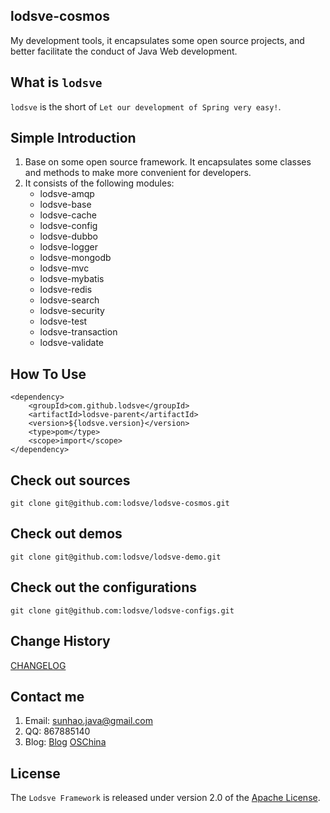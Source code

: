 ## lodsve-cosmos
My development tools, it encapsulates some open source projects, and better facilitate the conduct of Java Web development.

## What is `lodsve`
`lodsve` is the short of `Let our development of Spring very easy!`.

## Simple Introduction
1. Base on some open source framework. It encapsulates some classes and methods to make more convenient for developers.
2. It consists of the following modules:
    - lodsve-amqp
    - lodsve-base
    - lodsve-cache
    - lodsve-config
    - lodsve-dubbo
    - lodsve-logger
    - lodsve-mongodb
    - lodsve-mvc
    - lodsve-mybatis
    - lodsve-redis
    - lodsve-search
    - lodsve-security
    - lodsve-test
    - lodsve-transaction
    - lodsve-validate

## How To Use

    <dependency>
        <groupId>com.github.lodsve</groupId>
        <artifactId>lodsve-parent</artifactId>
        <version>${lodsve.version}</version>
        <type>pom</type>
        <scope>import</scope>
    </dependency>

## Check out sources
`git clone git@github.com:lodsve/lodsve-cosmos.git`

## Check out demos
`git clone git@github.com:lodsve/lodsve-demo.git`

## Check out the configurations
`git clone git@github.com:lodsve/lodsve-configs.git`

## Change History
[CHANGELOG][]

## Contact me
1. Email: sunhao.java@gmail.com
2. QQ: 867885140
3. Blog: [Blog][] [OSChina][]

## License
The `Lodsve Framework` is released under version 2.0 of the [Apache License][].

[Apache License]: http://www.apache.org/licenses/LICENSE-2.0
[CHANGELOG]: https://github.com/lodsve/lodsve-cosmos/blob/master/CHANGELOG.md
[Blog]: http://www.izufang.me
[OSChina]: http://my.oschina.net/sunhaojava/blog